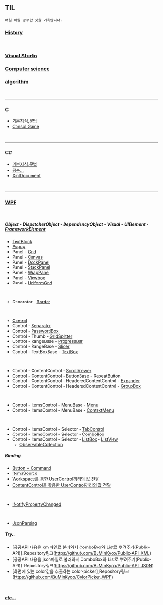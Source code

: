 ## TIL

~~~
매일 매일 공부한 것을 기록합니다.
~~~

### [History](https://github.com/BuMinKyoo/TIL/tree/main/History)

<br/>

### [Visual Studio](https://github.com/BuMinKyoo/TIL/tree/main/Visual%20Studio)
### [Computer science](https://github.com/BuMinKyoo/TIL/tree/main/Computer%20science)
### [algorithm](https://github.com/BuMinKyoo/TIL/tree/main/algorithm)

<br/>

***

### C
  - [기본지식,문법](https://github.com/BuMinKyoo/TIL/tree/main/C/%EA%B8%B0%EB%B3%B8%EC%A7%80%EC%8B%9D,%EB%AC%B8%EB%B2%95)
  - [Consol Game](https://github.com/BuMinKyoo/TIL/tree/main/C/consol%20game)

<br/>

***

### C#
- [기본지식,문법](https://github.com/BuMinKyoo/TIL/tree/main/C%23/%EA%B8%B0%EB%B3%B8%EC%A7%80%EC%8B%9D%2C%EB%AC%B8%EB%B2%95)
- [꼼수...](https://github.com/BuMinKyoo/TIL/tree/main/C%23/%EA%BC%BC%EC%88%98...)
- [XmlDocument](https://github.com/BuMinKyoo/TIL/tree/main/C%23/XmlDocument)

<br/>

***

### [WPF](https://github.com/BuMinKyoo/TIL/tree/main/WPF)

<br/>

##### Object - DispatcherObject - DependencyObject - Visual - UIElement - [FrameworkElement](https://github.com/BuMinKyoo/TIL/tree/main/WPF/FrameworkElement)
- [TextBlock](https://github.com/BuMinKyoo/TIL/tree/main/WPF/TextBlock)
- [Popup](https://github.com/BuMinKyoo/TIL/tree/main/WPF/Popup)
- Panel - [Grid](https://github.com/BuMinKyoo/TIL/tree/main/WPF/Grid)
- Panel - [Canvas](https://github.com/BuMinKyoo/TIL/tree/main/WPF/Canvas)
- Panel - [DockPanel](https://github.com/BuMinKyoo/TIL/tree/main/WPF/DockPanel)
- Panel - [StackPanel](https://github.com/BuMinKyoo/TIL/tree/main/WPF/StackPanel)
- Panel - [WrapPanel](https://github.com/BuMinKyoo/TIL/tree/main/WPF/WrapPanel)
- Panel - [Viewbox](https://github.com/BuMinKyoo/TIL/tree/main/WPF/Viewbox)
- Panel - [UniformGrid](https://github.com/BuMinKyoo/TIL/tree/main/WPF/UniformGrid)

<br/>

- Decorator - [Border](https://github.com/BuMinKyoo/TIL/tree/main/WPF/Border)

<br/>

- [Control](https://github.com/BuMinKyoo/TIL/tree/main/WPF/Control)
- Control - [Separator](https://github.com/BuMinKyoo/TIL/tree/main/WPF/Separator)
- Control - [PasswordBox](https://github.com/BuMinKyoo/TIL/tree/main/WPF/PasswordBox)
- Control - Thumb - [GridSplitter](https://github.com/BuMinKyoo/TIL/tree/main/WPF/GridSplitter)
- Control - RangeBase - [ProgressBar](https://github.com/BuMinKyoo/TIL/tree/main/WPF/ProgressBar)
- Control - RangeBase - [Slider](https://github.com/BuMinKyoo/TIL/tree/main/WPF/Slider)
- Control - TextBoxBase - [TextBox](https://github.com/BuMinKyoo/TIL/tree/main/WPF/TextBox)

<br/>

- Control - ContentControl - [ScrollViewer](https://github.com/BuMinKyoo/TIL/tree/main/WPF/ScrollViewer)
- Control - ContentControl - ButtonBase - [RepeatButton](https://github.com/BuMinKyoo/TIL/tree/main/WPF/RepeatButton)
- Control - ContentControl - HeaderedContentControl - [Expander](https://github.com/BuMinKyoo/TIL/tree/main/WPF/Expander)
- Control - ContentControl - HeaderedContentControl - [GroupBox](https://github.com/BuMinKyoo/TIL/tree/main/WPF/GroupBox)

<br/>

- Control - ItemsControl - MenuBase - [Menu](https://github.com/BuMinKyoo/TIL/tree/main/WPF/Menu)
- Control - ItemsControl - MenuBase - [ContextMenu](https://github.com/BuMinKyoo/TIL/tree/main/WPF/ContextMenu)

<br/>

- Control - ItemsControl - Selector - [TabControl](https://github.com/BuMinKyoo/TIL/tree/main/WPF/TabControl)
- Control - ItemsControl - Selector - [ComboBox](https://github.com/BuMinKyoo/TIL/tree/main/WPF/ComboBox)
- Control - ItemsControl - Selector - [ListBox](https://github.com/BuMinKyoo/TIL/tree/main/WPF/ListBox) - [ListView](https://github.com/BuMinKyoo/TIL/tree/main/WPF/ListView)
  - [ObservableCollection](https://github.com/BuMinKyoo/TIL/tree/main/WPF/ObservableCollection)

##### Binding
- [Button + Command](https://github.com/BuMinKyoo/TIL/tree/main/WPF/Button%20%2B%20Command)
- [ItemsSource](https://github.com/BuMinKyoo/TIL/tree/main/WPF/ItemsSource)
- [Workspace를 통한 UserControl끼리의 값 전달](https://github.com/BuMinKyoo/TIL/tree/main/WPF/Workspace%EB%A5%BC%20%ED%86%B5%ED%95%9C%20UserControl%EB%81%BC%EB%A6%AC%EC%9D%98%20%EA%B0%92%20%EC%A0%84%EB%8B%AC)
- [ContentControl을 활용한 UserControl끼리의 값 전달](https://github.com/BuMinKyoo/TIL/tree/main/WPF/ContentControl%EC%9D%84%20%ED%99%9C%EC%9A%A9%ED%95%9C%20UserControl%EB%81%BC%EB%A6%AC%EC%9D%98%20%EA%B0%92%20%EC%A0%84%EB%8B%AC)

<br/>

- [INotifyPropertyChanged](https://github.com/BuMinKyoo/TIL/tree/main/WPF/INotifyPropertyChanged)

<br/>

  - [JsonParsing](https://github.com/BuMinKyoo/TIL/blob/main/WPF/JsonParsing)

##### Try..
- [공공API 내용을 xml파일로 불러와서 ComboBox와 List로 뿌려주기(Public-API)]_Repository링크(https://github.com/BuMinKyoo/Public-API_XML)
- [공공API 내용을 json파일로 불러와서 ComboBox와 List로 뿌려주기(Public-API)]_Repository링크(https://github.com/BuMinKyoo/Public-API_JSON)
- [화면에 있는 color값을 추출하는 color-picker]_Repository링크(https://github.com/BuMinKyoo/ColorPicker_WPF)

<br/>

##### [etc...](https://github.com/BuMinKyoo/TIL/tree/main/etc...)
